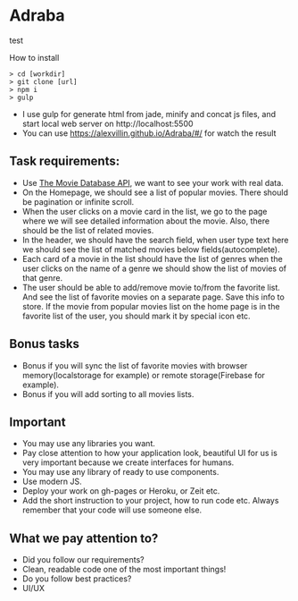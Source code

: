 # Adraba
test


How to install
```
> cd [workdir]
> git clone [url]
> npm i
> gulp
```
+ I use gulp for generate html from jade, minify and concat js files, and start local web server on http://localhost:5500
+ You can use https://alexvillin.github.io/Adraba/#/ for watch the result


## Task requirements:
- Use [The Movie Database API](https://www.themoviedb.org/), we want to see your work with real data.
- On the Homepage, we should see a list of popular movies. There should be pagination or infinite scroll.
- When the user clicks on a movie card in the list, we go to the page where we will see detailed information about the movie. Also, there should be the list of related movies.
- In the header, we should have the search field, when user type text here we should see the list of matched movies below fields(autocomplete).
- Each card of a movie in the list should have the list of genres when the user clicks on the name of a genre we should show the list of movies of that genre.
- The user should be able to add/remove movie to/from the favorite list. And see the list of favorite movies on a separate page. Save this info to store. If the movie from popular movies list on the home page is in the favorite list of the user, you should mark it by special icon etc.

## Bonus tasks
- Bonus if you will sync the list of favorite movies with browser memory(localstorage for example) or remote storage(Firebase for example).
- Bonus if you will add sorting to all movies lists.

## Important

- You may use any libraries you want.
- Pay close attention to how your application look, beautiful UI for us is very important because we create interfaces for humans.
- You may use any library of ready to use components.
- Use modern JS.
- Deploy your work on gh-pages or Heroku, or Zeit etc.
- Add the short instruction to your project, how to run code etc. Always remember that your code will use someone else.

## What we pay attention to?

- Did you follow our requirements?
- Clean, readable code one of the most important things!
- Do you follow best practices?
- UI/UX
